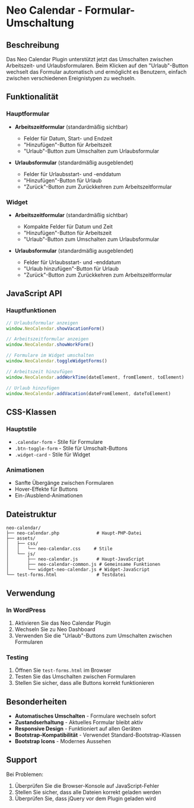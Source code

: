 # Neo Calendar - Formular-Umschaltung

## Beschreibung

Das Neo Calendar Plugin unterstützt jetzt das Umschalten zwischen Arbeitszeit- und Urlaubsformularen. Beim Klicken auf den "Urlaub"-Button wechselt das Formular automatisch und ermöglicht es Benutzern, einfach zwischen verschiedenen Ereignistypen zu wechseln.

## Funktionalität

### Hauptformular
- **Arbeitszeitformular** (standardmäßig sichtbar)
  - Felder für Datum, Start- und Endzeit
  - "Hinzufügen"-Button für Arbeitszeit
  - "Urlaub"-Button zum Umschalten zum Urlaubsformular

- **Urlaubsformular** (standardmäßig ausgeblendet)
  - Felder für Urlaubsstart- und -enddatum
  - "Hinzufügen"-Button für Urlaub
  - "Zurück"-Button zum Zurückkehren zum Arbeitszeitformular

### Widget
- **Arbeitszeitformular** (standardmäßig sichtbar)
  - Kompakte Felder für Datum und Zeit
  - "Hinzufügen"-Button für Arbeitszeit
  - "Urlaub"-Button zum Umschalten zum Urlaubsformular

- **Urlaubsformular** (standardmäßig ausgeblendet)
  - Felder für Urlaubsstart- und -enddatum
  - "Urlaub hinzufügen"-Button für Urlaub
  - "Zurück"-Button zum Zurückkehren zum Arbeitszeitformular

## JavaScript API

### Hauptfunktionen
```javascript
// Urlaubsformular anzeigen
window.NeoCalendar.showVacationForm()

// Arbeitszeitformular anzeigen
window.NeoCalendar.showWorkForm()

// Formulare im Widget umschalten
window.NeoCalendar.toggleWidgetForms()

// Arbeitszeit hinzufügen
window.NeoCalendar.addWorkTime(dateElement, fromElement, toElement)

// Urlaub hinzufügen
window.NeoCalendar.addVacation(dateFromElement, dateToElement)
```

## CSS-Klassen

### Hauptstile
- `.calendar-form` - Stile für Formulare
- `.btn-toggle-form` - Stile für Umschalt-Buttons
- `.widget-card` - Stile für Widget

### Animationen
- Sanfte Übergänge zwischen Formularen
- Hover-Effekte für Buttons
- Ein-/Ausblend-Animationen

## Dateistruktur

```
neo-calendar/
├── neo-calendar.php              # Haupt-PHP-Datei
├── assets/
│   ├── css/
│   │   └── neo-calendar.css     # Stile
│   └── js/
│       ├── neo-calendar.js       # Haupt-JavaScript
│       ├── neo-calendar-common.js # Gemeinsame Funktionen
│       └── widget-neo-calendar.js # Widget-JavaScript
└── test-forms.html               # Testdatei
```

## Verwendung

### In WordPress
1. Aktivieren Sie das Neo Calendar Plugin
2. Wechseln Sie zu Neo Dashboard
3. Verwenden Sie die "Urlaub"-Buttons zum Umschalten zwischen Formularen

### Testing
1. Öffnen Sie `test-forms.html` im Browser
2. Testen Sie das Umschalten zwischen Formularen
3. Stellen Sie sicher, dass alle Buttons korrekt funktionieren

## Besonderheiten

- **Automatisches Umschalten** - Formulare wechseln sofort
- **Zustandserhaltung** - Aktuelles Formular bleibt aktiv
- **Responsive Design** - Funktioniert auf allen Geräten
- **Bootstrap-Kompatibilität** - Verwendet Standard-Bootstrap-Klassen
- **Bootstrap Icons** - Modernes Aussehen

## Support

Bei Problemen:
1. Überprüfen Sie die Browser-Konsole auf JavaScript-Fehler
2. Stellen Sie sicher, dass alle Dateien korrekt geladen werden
3. Überprüfen Sie, dass jQuery vor dem Plugin geladen wird

